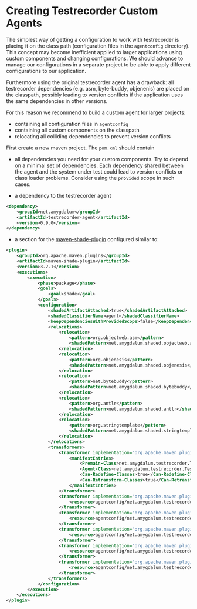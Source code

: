 Creating Testrecorder Custom Agents
===================================

The simplest way of getting a configuration to work with testrecorder is placing it on the class path (configuration files in the `agentconfig` directory). This concept may become inefficient applied to larger applications using custom components and changing configurations. We should advance to manage our configurations in a separate project to be able to apply different configurations to our application.

Furthermore using the original testrecorder agent has a drawback: all testrecorder dependencies (e.g. asm, byte-buddy, objenenis) are placed on the classpath, possibly leading to version conflicts if the application uses the same dependencies in other versions.

For this reason we recommend to build a custom agent for larger projects:

* containing all configuration files in `agentconfig`
* containing all custom components on the classpath
* relocating all colliding dependencies to prevent version conflicts

First create a new maven project. The `pom.xml` should contain 

* all dependencies you need for your custom components. Try to depend on a minimal set of dependencies. Each dependency shared between the agent and the system under test could lead to version conflicts or class loader problems. Consider using the `provided` scope in such cases.


* a dependency to the testrecorder agent

```xml
<dependency>
    <groupId>net.amygdalum</groupId>
    <artifactId>testrecorder-agent</artifactId>
    <version>0.9.0</version>
</dependency>
```

* a section for the [maven-shade-plugin](https://maven.apache.org/plugins/maven-shade-plugin/) configured similar to:

```xml
<plugin>
    <groupId>org.apache.maven.plugins</groupId>
    <artifactId>maven-shade-plugin</artifactId>
    <version>3.2.1</version>
    <executions>
        <execution>
            <phase>package</phase>
            <goals>
                <goal>shade</goal>
            </goals>
            <configuration>
                <shadedArtifactAttached>true</shadedArtifactAttached>
                <shadedClassifierName>agent</shadedClassifierName>
                <keepDependenciesWithProvidedScope>false</keepDependenciesWithProvidedScope>
                <relocations>
                    <relocation>
                        <pattern>org.objectweb.asm</pattern>
                        <shadedPattern>net.amygdalum.shaded.objectweb.asm</shadedPattern>
                    </relocation>
                    <relocation>
                        <pattern>org.objenesis</pattern>
                        <shadedPattern>net.amygdalum.shaded.objenesis</shadedPattern>
                    </relocation>
                    <relocation>
                        <pattern>net.bytebuddy</pattern>
                        <shadedPattern>net.amygdalum.shaded.bytebuddy</shadedPattern>
                    </relocation>
                    <relocation>
                        <pattern>org.antlr</pattern>
                        <shadedPattern>net.amygdalum.shaded.antlr</shadedPattern>
                    </relocation>
                    <relocation>
                        <pattern>org.stringtemplate</pattern>
                        <shadedPattern>net.amygdalum.shaded.stringtemplate</shadedPattern>
                    </relocation>
                </relocations>
                <transformers>
                    <transformer implementation="org.apache.maven.plugins.shade.resource.ManifestResourceTransformer">
                        <manifestEntries>
                            <Premain-Class>net.amygdalum.testrecorder.TestRecorderAgent</Premain-Class>
                            <Agent-Class>net.amygdalum.testrecorder.TestRecorderAgent</Agent-Class>
                            <Can-Redefine-Classes>true</Can-Redefine-Classes>
                            <Can-Retransform-Classes>true</Can-Retransform-Classes>
                        </manifestEntries>
                    </transformer>
                    <transformer implementation="org.apache.maven.plugins.shade.resource.AppendingTransformer">
                        <resource>agentconfig/net.amygdalum.testrecorder.deserializers.builder.SetupGenerator</resource>
                    </transformer>
                    <transformer implementation="org.apache.maven.plugins.shade.resource.AppendingTransformer">
                        <resource>agentconfig/net.amygdalum.testrecorder.deserializers.matcher.MatcherGenerator</resource>
                    </transformer>
                    <transformer implementation="org.apache.maven.plugins.shade.resource.AppendingTransformer">
                        <resource>agentconfig/net.amygdalum.testrecorder.profile.PerformanceProfile</resource>
                    </transformer>
                    <transformer implementation="org.apache.maven.plugins.shade.resource.AppendingTransformer">
                        <resource>agentconfig/net.amygdalum.testrecorder.profile.SerializationProfile</resource>
                    </transformer>
                    <transformer implementation="org.apache.maven.plugins.shade.resource.AppendingTransformer">
                        <resource>agentconfig/net.amygdalum.testrecorder.types.Serializer</resource>
                    </transformer>
                </transformers>
            </configuration>
        </execution>
    </executions>
</plugin>
```

